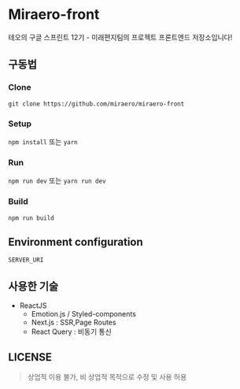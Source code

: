 # Miraero-front

테오의 구글 스프린트 12기 - 미래편지팀의 프로젝트 프론트엔드 저장소입니다!

## 구동법

### Clone

`git clone https://github.com/miraero/miraero-front`

### Setup

`npm install` 또는 `yarn`

### Run

`npm run dev` 또는 `yarn run dev`

### Build

`npm run build`

## Environment configuration

```
SERVER_URI
```

## 사용한 기술

-   ReactJS
    -   Emotion.js / Styled-components
    -   Next.js : SSR,Page Routes
    -   React Query : 비동기 통신

## LICENSE

> 상업적 이용 불가, 비 상업적 목적으로 수정 및 사용 허용
